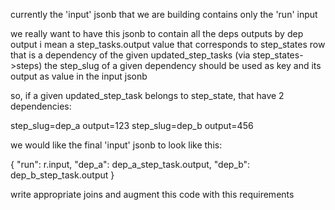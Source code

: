 currently the 'input' jsonb that we are building contains only the 'run' input

we really want to have this jsonb to contain all the deps outputs
by dep output i mean a step_tasks.output value that corresponds to step_states row that is a dependency of the given updated_step_tasks (via step_states->steps)
the step_slug of a given dependency should be used as key and its output as value in the input jsonb

so, if a given updated_step_task belongs to step_state, that have 2 dependencies:

step_slug=dep_a output=123
step_slug=dep_b output=456

we would like the final 'input' jsonb to look like this:

{
  "run": r.input,
  "dep_a": dep_a_step_task.output,
  "dep_b": dep_b_step_task.output
}

write appropriate joins and augment this code with this requirements
